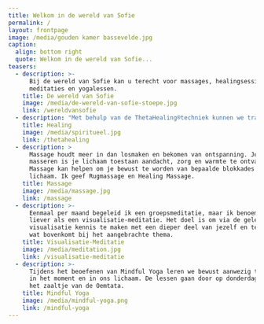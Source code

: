```yaml
---
title: Welkom in de wereld van Sofie
permalink: /
layout: frontpage
image: /media/gouden kamer bassevelde.jpg
caption:
  align: bottom right
  quote: Welkom in de wereld van Sofie...
teasers:
  - description: >-
      Bij de wereld van Sofie kan u terecht voor massages, healingsessies,
      meditaties en yogalessen.
    title: De wereld van Sofie
    image: /media/de-wereld-van-sofie-stoepe.jpg
    link: /wereldvansofie
  - description: "Met behulp van de ThetaHealing®techniek kunnen we trauma's op een zachte en comfortabele manier bevrijden, verwerken en loslaten, zodat lichaam en geest opnieuw een evenwicht kunnen vinden.\r\n"
    title: Healing
    image: /media/spiritueel.jpg
    link: /thetahealing
  - description: >
      Massage houdt meer in dan losmaken en bekomen van ontspanning. Je laten
      masseren is je lichaam toestaan aandacht, zorg en warmte te ontvangen.
      Massage kan helpen om je bewust te worden van bepaalde blokkades in je
      lichaam. Ik geef Rugmassage en Healing Massage. 
    title: Massage
    image: /media/massage.jpg
    link: /massage
  - description: >-
      Eenmaal per maand begeleid ik een groepsmeditatie, maar ik benoem het
      liever als een visualisatie-meditatie. Het doel is om via de geleide
      visualisatie kennis te maken met een dieper deel van jezelf en te voelen
      wat bovenkomt bij het aangebrachte thema.
    title: Visualisatie-Meditatie
    image: /media/meditation.jpg
    link: /visualisatie-meditatie
  - description: >-
      Tijdens het beoefenen van Mindful Yoga leren we bewust aanwezig te zijn,
      in het moment en in ons lichaam. De lessen gaan door op donderdagavond in
      het zaaltje van de Oemtata.
    title: Mindful Yoga
    image: /media/mindful-yoga.png
    link: /mindful-yoga
---
```


